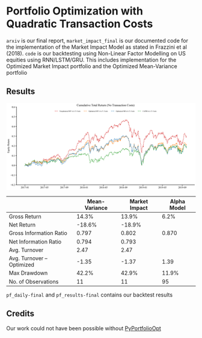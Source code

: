 # Portfolio Optimization with Quadratic Transaction Costs

`arxiv` is our final report, `market_impact_final` is our documented code for the implementation of the Market Impact Model as stated in Frazzini et al (2018).  `code` is our backtesting using Non-Linear Factor Modelling on US equities using RNN/LSTM/GRU. This includes implementation for the Optimized Market Impact portfolio and the Optimized Mean-Variance portfolio

## Results
![Results](https://github.com/mingboi95/portfolio_optimization/blob/main/Backtest-daily-no-trading-costs.png?raw=true)

|                           | Mean-Variance | Market Impact | Alpha Model |
|---------------------------|---------------|---------------|-------------|
| Gross Return              |  14.3%        |  13.9%        | 6.2%        |
| Net Return                | -18.6%        | -18.9%        |             |
| Gross Information Ratio   | 0.797         | 0.802         | 0.870       |
| Net Information Ratio     | 0.794         | 0.793         |             |
| Avg. Turnover             | 2.47          | 2.47          |             |
| Avg. Turnover – Optimized | -1.35         | -1.37         | 1.39        |
| Max Drawdown              | 42.2%         | 42.9%         | 11.9%       |
| No. of Observations       | 11            | 11            | 95          |


`pf_daily-final` and `pf_results-final` contains our backtest results

## Credits
Our work could not have been possible without [PyPortfolioOpt](https://github.com/robertmartin8/PyPortfolioOpt)
